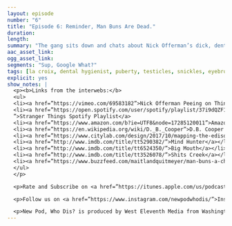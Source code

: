```yaml
---
layout: episode
number: "6"
title: "Episode 6: Reminder, Man Buns Are Dead."
duration:
length:
summary: "The gang sits down and chats about Nick Offerman’s dick, dental hygienists, and all the Netflix you should be binge watching."
aac_asset_link:
ogg_asset_link:
segments: "Sup, Google What?"
tags: [la croix, dental hygienist, puberty, testicles, snickles, eyebrows, stranger things, man buns, shit creek, netflix, meditation, d. b. Cooper, kid rock, doctor, cupcakes, dolls, avocado toast, nick offerman, fidlar, soundtrack, spotify, upside down, underwear, edison, light bulb, hipster, seltzer, brooklyn, break ins, burglar, sex, amazon, doors, keys, mind hunter, big mouth, shits creek, jeans, game of thrones, GOT, brown shoes, blondes, gynecologist]
explicit: yes
show_notes: |
  <p><b>Links from the interwebs:</b>
  <ul>
  <li><a href=”https://vimeo.com/69583182”>Nick Offerman Peeing on Things</a></li>
  <li><a href=”https://open.spotify.com/user/spotify/playlist/37i9dQZF1DXc3KPAjGyPdm</li>
  ”>Stranger Things Spotify Playlist</a>
  <li><a href=”https://www.amazon.com/b?ie=UTF8&node=17285120011”>Amazon Key</a></li>
  <li><a href=”https://en.wikipedia.org/wiki/D._B._Cooper”>D.B. Cooper Wikipedia</a></li>
  <li><a href=”https://www.citylab.com/design/2017/10/mapping-the-edison-bulbs-of-brooklyn/543738/”>Edison Light Bulbs</a></li>
  <li><a href=”http://www.imdb.com/title/tt5290382/”>Mind Hunter</a></li>
  <li><a href=”http://www.imdb.com/title/tt6524350/”>Big Mouth</a></li>
  <li><a href=”http://www.imdb.com/title/tt3526078/”>Shits Creek</a></li>
  <li><a href=”https://www.buzzfeed.com/maitlandquitmeyer/man-buns-a-chronological-hairstory?utm_term=.xkav1A5rz#.wd31kpO09”>History of the Man Bun</a></li>
  </ul>
  </p>

  <p>Rate and Subscribe on <a href=”https://itunes.apple.com/us/podcast/id1289536070”>iTunes</a>.</p>

  <p>Follow us on <a href=”https://www.instagram.com/newpodwhodis/”>Instagram</a>, <a href=”https://twitter.com/newpod_whodis>Twitter</a>, or send us some digital mail at <a href="mailto:newpodwhodis@gmail.com">newpodwhodis@gmail.com</a>.</p>

  <p>New Pod, Who Dis? is produced by West Eleventh Media from Washington, D.C.</p>
---
```

